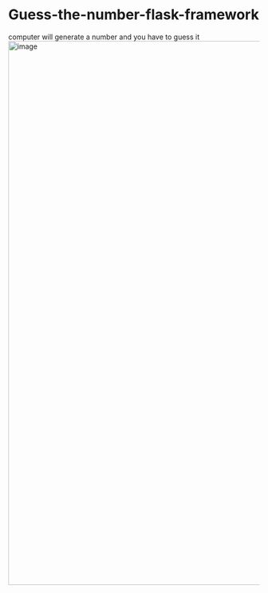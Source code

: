 # Guess-the-number-flask-framework
computer will generate a number and you have to guess it
<img width="1089" alt="image" src="https://github.com/Nsralla/Guess-the-number-flask-framework/assets/122102030/5fe8a5ad-4e01-44fa-aa02-9961446d5bb2">

